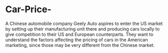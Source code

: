 # Car-Price-
A Chinese automobile company Geely Auto aspires to enter the US market by setting up their manufacturing unit there and producing cars locally to give competition to their US and European counterparts. 
They want to understand the factors affecting the pricing of cars in the American marketing, since those may be very different from the Chinese market. 

